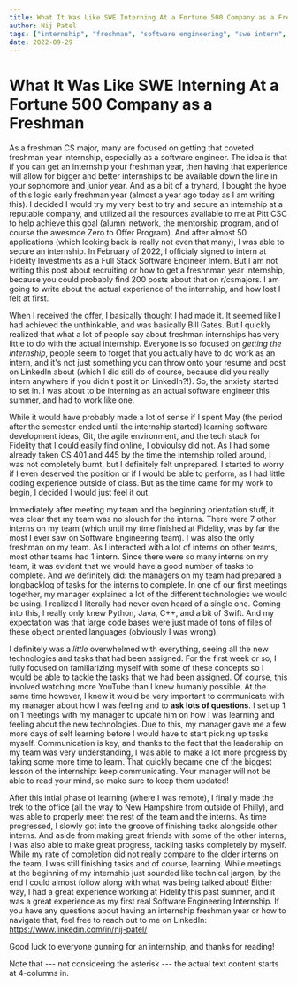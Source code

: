 ```yaml
---
title: What It Was Like SWE Interning At a Fortune 500 Company as a Freshman
author: Nij Patel
tags: ["internship", "freshman", "software engineering", "swe intern", "swe", "leetcode"]
date: 2022-09-29
---
```


# What It Was Like SWE Interning At a Fortune 500 Company as a Freshman

As a freshman CS major, many are focused on getting that coveted freshman year internship, especially as a software engineer. The idea is that if you
can get an internship your freshman year, then having that experience will allow for bigger and better internships to be available down the line in your
sophomore and junior year. And as a bit of a tryhard, I bought the hype of this logic early freshman year (almost a year ago today as I am writing this). 
I decided I would try my very best to try and secure an internship at a reputable company, and utilized all the resources available to me at Pitt CSC to 
help achieve this goal (alumni network, the mentorship program, and of course the awesmoe Zero to Offer Program). And after almost 50 applications
(which looking back is really not even that many), I was able to secure an internship. In February of 2022, I officialy signed to intern at Fidelity
Investments as a Full Stack Software Engineer Intern. But I am not writing this post about recruiting or how to get a freshnman year internship, because
you could probably find 200 posts about that on r/csmajors. I am going to write about the actual experience of the internship, and how lost I felt at
first.

When I received the offer, I basically thought I had made it. It seemed like I had achieved the unthinkable, and was basically Bill Gates. 
But I quickly realized that what a lot of people say about freshman internships has very little to do with the actual internship. Everyone is so focused on 
*getting the internship*, people seem to forget that you actually have to do work as an intern, and it's not just something you can throw onto your 
resume and post on LinkedIn about (which I did still do of course, because did you really intern anywhere if you didn't post it on LinkedIn?!). So, the 
anxiety started to set in. I was about to be interning as an actual software engineer this summer, and had to work like one.

While it would have probably made a lot of sense if I spent May (the period after the semester ended until the internship started) learning software 
development ideas, Git, the agile environment, and the tech stack for Fidelity that I could easily find online, I obvioulsy did not. As I had some already
taken CS 401 and 445 by the time the internship rolled around, I was not completely burnt, but I definitely felt unprepared. I started to worry if I even
deserved the position or if I would be able to perform, as I had little coding experience outside of class. But as the time came for my work to begin, I
decided I would just feel it out. 

Immediately after meeting my team and the beginning orientation stuff, it was clear that my team was no slouch for the interns. There were 7 other interns
on my team (which until my time finished at Fidelity, was by far the most I ever saw on Software Engineering team). I was also the only freshman on my team.
As I interacted with a lot of interns on other teams, most other teams had 1 intern. Since there were so many interns on my team, it was evident that we
would have a good number of tasks to complete. And we definitely did: the managers on my team had prepared a longbacklog of tasks for the interns to 
complete. In one of our first meetings together, my manager explained a lot of the different technologies we would be using. I realized I literally 
had never even heard of a single one. Coming into this, I really only knew Python, Java, C++, and a bit of Swift. And my expectation was that large code 
bases were just made of tons of files of these object oriented languages (obviously I was wrong).

I definitely was a *little* overwhelmed with everything, seeing all the new technologies and tasks that had been assigned. For the first week or so, I
fully focused on familiarizing myself with some of these concepts so I would be able to tackle the tasks that we had been assigned. Of course, this involved
watching more YouTube than I knew humanly possible. At the same time however, I knew it would be very important to communicate with my manager about how I 
was feeling and to **ask lots of questions**. I set up 1 on 1 meetings with my manager to update him on how I was learning and feeling about the new 
technologies. Due to this, my manager gave me a few more days of self learning before I would have to start picking up tasks myself. Communication is key, 
and thanks to the fact that the leadership on my team was very understanding, I was able to make a lot more progress by taking some more time to learn. 
That quickly became one of the biggest lesson of the internship: keep communicating. Your manager will not be able to read your mind, so make sure to keep
them updated!

After this intial phase of learning (where I was remote), I finally made the trek to the office (all the way to New Hampshire from outside of Philly), and 
was able to properly meet the rest of the team and the interns. As time progressed, I slowly got into the groove of finishing tasks alongside other interns.
And aside from making great friends with some of the other interns, I was also able to make great progress, tackling tasks completely by myself. While my 
rate of completion did not really compare to the older interns on the team, I was still finishing tasks and of course, learning. While meetings at the 
beginning of my internship just sounded like technical jargon, by the end I could almost follow along with what was being talked about! Either way, I had
a great experience working at Fidelity this past summer, and it was a great experience as my first real Software Engineering Internship. If you have any 
questions about having an internship freshman year or how to navigate that, feel free to reach out to me on LinkedIn: 
https://www.linkedin.com/in/nij-patel/

Good luck to everyone gunning for an internship, and thanks for reading!

Note that --- not considering the asterisk --- the actual text
content starts at 4-columns in.

